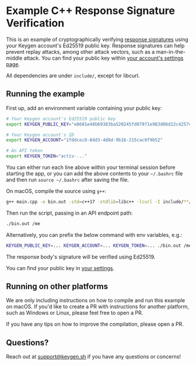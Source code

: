 # Example C++ Response Signature Verification

This is an example of cryptographically verifying [response signatures](https://keygen.sh/docs/api/signatures/#response-signatures)
using your Keygen account's Ed25519 public key. Response signatures can help prevent replay
attacks, among other attack vectors, such as a man-in-the-middle attack. You can find your
public key within [your account's settings page](https://app.keygen.sh/settings).

All dependencies are under `include/`, except for libcurl.

## Running the example

First up, add an environment variable containing your public key:

```bash
# Your Keygen account's Ed25519 public key
export KEYGEN_PUBLIC_KEY="e8601e48b69383ba520245fd07971e983d06d22c4257cfd82304601479cee788"

# Your Keygen account's ID
export KEYGEN_ACCOUNT="1fddcec8-8dd3-4d8d-9b16-215cac0f9b52"

# An API token
export KEYGEN_TOKEN="activ-..."
```

You can either run each line above within your terminal session before
starting the app, or you can add the above contents to your `~/.bashrc`
file and then run `source ~/.bashrc` after saving the file.

On macOS, compile the source using `g++`:

```bash
g++ main.cpp -o bin.out -std=c++17 -stdlib=libc++ -lcurl -I include/**/*.c
```

Then run the script, passing in an API endpoint path:

```bash
./bin.out /me
```

Alternatively, you can prefix the below command with env variables, e.g.:

```bash
KEYGEN_PUBLIC_KEY=... KEYGEN_ACCOUNT=... KEYGEN_TOKEN=... ./bin.out /me
```

The response body's signature will be verified using Ed25519.

You can find your public key in [your settings](https://app.keygen.sh/settings).

## Running on other platforms

We are only including instructions on how to compile and run this example on
macOS. If you'd like to create a PR with instructions for another platform,
such as Windows or Linux, please feel free to open a PR.

If you have any tips on how to improve the compilation, please open a PR.

## Questions?

Reach out at [support@keygen.sh](mailto:support@keygen.sh) if you have any
questions or concerns!
